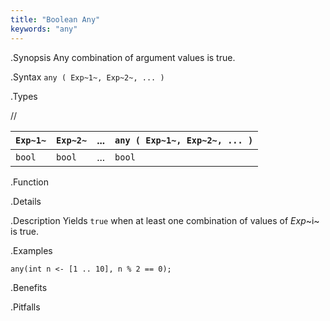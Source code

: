 ```yaml
---
title: "Boolean Any"
keywords: "any"
---
```


.Synopsis
Any combination of argument values is true.

.Syntax
`any ( Exp~1~, Exp~2~, ... )`

.Types

//


| `Exp~1~` | `Exp~2~` | ... | `any ( Exp~1~, Exp~2~, ... )`  |
| --- | --- | --- | --- |
|`bool`     | `bool`    | ... | `bool`                           |


.Function

.Details

.Description
Yields `true` when at least one combination of values of _Exp_~i~ is true.

.Examples
```rascal-shell
any(int n <- [1 .. 10], n % 2 == 0);
```

.Benefits

.Pitfalls

